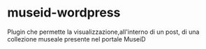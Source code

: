 museid-wordpress
================

Plugin che permette la visualizzazione,all'interno di un post, di una collezione museale presente nel portale MuseiD
